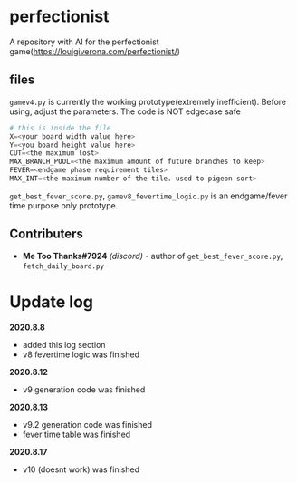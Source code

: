 # perfectionist
A repository with AI for the perfectionist game(https://louigiverona.com/perfectionist/)



## files
`gamev4.py` is currently the working prototype(extremely inefficient). Before using, adjust the parameters. The code is NOT edgecase safe
```py
# this is inside the file
X=<your board width value here>
Y=<you board height value here>
CUT=<the maximum lost>
MAX_BRANCH_POOL=<the maximum amount of future branches to keep>
FEVER=<endgame phase requirement tiles>
MAX_INT=<the maximum number of the tile. used to pigeon sort>
```
`get_best_fever_score.py`, `gamev8_fevertime_logic.py` is an endgame/fever time purpose only prototype.



## Contributers
* **Me Too Thanks#7924** *(discord)* - author of `get_best_fever_score.py`, `fetch_daily_board.py`

# Update log
**2020.8.8**
* added this log section
* v8 fevertime logic was finished

**2020.8.12**
* v9 generation code was finished

**2020.8.13**
* v9.2 generation code was finished
* fever time table was finished

**2020.8.17**
* v10 (doesnt work) was finished